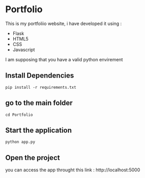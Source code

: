 # Portfolio 
This is my portfoliio website, i have developed it using :
- Flask
- HTML5 
- CSS
- Javascript


I am supposing that you have a valid python envirement
## Install Dependencies
``pip install -r requirements.txt``

## go to the main folder
``cd Portfolio``
## Start the application
``python app.py``
## Open the project 
you can access the app throught this link :
http://localhost:5000